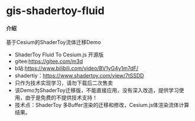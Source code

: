 # gis-shadertoy-fluid

#### 介绍

基于Cesium的ShaderToy流体迁移Demo

  * ShaderToy Fluid To Cesium.js 开源版
  * gitee:https://gitee.com/m3d
  * b站:https://www.bilibili.com/video/BV1yG4y1m7dF/
  * shadertiy：https://www.shadertoy.com/view/7tSSDD
  * 只作为技术实现学习，请勿下载后二次售卖
  * 该Demo为ShaderToy迁移版，不能直接应用，没有深入改造，提供学习使用，由于是免费的不提供技术支持！
  * 技术点：ShaderToy 多Buffer渲染的迁移和修改，Cesium.js体渲染流体计算结果。